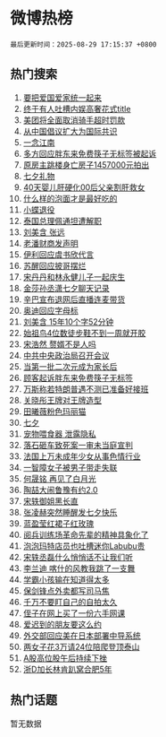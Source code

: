 # 微博热榜

`最后更新时间：2025-08-29 17:15:37 +0800`

## 热门搜索

1. [要把爱国爱家统一起来](https://m.weibo.cn/search?containerid=100103type%3D1%26t%3D10%26q%3D%23%E8%A6%81%E6%8A%8A%E7%88%B1%E5%9B%BD%E7%88%B1%E5%AE%B6%E7%BB%9F%E4%B8%80%E8%B5%B7%E6%9D%A5%23&stream_entry_id=51&isnewpage=1&extparam=seat%3D1%26stream_entry_id%3D51%26c_type%3D51%26filter_type%3Drealtimehot%26cate%3D10103%26pos%3D0%26dgr%3D0%26q%3D%2523%25E8%25A6%2581%25E6%258A%258A%25E7%2588%25B1%25E5%259B%25BD%25E7%2588%25B1%25E5%25AE%25B6%25E7%25BB%259F%25E4%25B8%2580%25E8%25B5%25B7%25E6%259D%25A5%2523%26display_time%3D1756458936%26pre_seqid%3D17564589360720237959)
1. [终于有人吐槽内娱高奢花式title](https://m.weibo.cn/search?containerid=100103type%3D1%26t%3D10%26q%3D%E7%BB%88%E4%BA%8E%E6%9C%89%E4%BA%BA%E5%90%90%E6%A7%BD%E5%86%85%E5%A8%B1%E9%AB%98%E5%A5%A2%E8%8A%B1%E5%BC%8Ftitle&stream_entry_id=31&isnewpage=1&extparam=seat%3D1%26flag%3D1%26dgr%3D0%26pos%3D0%26filter_type%3Drealtimehot%26c_type%3D31%26band_rank%3D1%26lcate%3D5001%26cate%3D5001%26stream_entry_id%3D31%26realpos%3D1%26q%3D%25E7%25BB%2588%25E4%25BA%258E%25E6%259C%2589%25E4%25BA%25BA%25E5%2590%2590%25E6%25A7%25BD%25E5%2586%2585%25E5%25A8%25B1%25E9%25AB%2598%25E5%25A5%25A2%25E8%258A%25B1%25E5%25BC%258Ftitle%26display_time%3D1756458936%26pre_seqid%3D17564589360720237959)
1. [美团将全面取消骑手超时罚款](https://m.weibo.cn/search?containerid=100103type%3D1%26t%3D10%26q%3D%23%E7%BE%8E%E5%9B%A2%E5%B0%86%E5%85%A8%E9%9D%A2%E5%8F%96%E6%B6%88%E9%AA%91%E6%89%8B%E8%B6%85%E6%97%B6%E7%BD%9A%E6%AC%BE%23&stream_entry_id=31&isnewpage=1&extparam=seat%3D1%26flag%3D2%26dgr%3D0%26pos%3D1%26filter_type%3Drealtimehot%26c_type%3D31%26band_rank%3D2%26lcate%3D5001%26cate%3D5001%26stream_entry_id%3D31%26realpos%3D2%26q%3D%2523%25E7%25BE%258E%25E5%259B%25A2%25E5%25B0%2586%25E5%2585%25A8%25E9%259D%25A2%25E5%258F%2596%25E6%25B6%2588%25E9%25AA%2591%25E6%2589%258B%25E8%25B6%2585%25E6%2597%25B6%25E7%25BD%259A%25E6%25AC%25BE%2523%26display_time%3D1756458936%26pre_seqid%3D17564589360720237959)
1. [从中国倡议扩大为国际共识](https://m.weibo.cn/search?containerid=100103type%3D1%26t%3D10%26q%3D%23%E4%BB%8E%E4%B8%AD%E5%9B%BD%E5%80%A1%E8%AE%AE%E6%89%A9%E5%A4%A7%E4%B8%BA%E5%9B%BD%E9%99%85%E5%85%B1%E8%AF%86%23&stream_entry_id=31&isnewpage=1&extparam=seat%3D1%26flag%3D0%26dgr%3D0%26pos%3D2%26filter_type%3Drealtimehot%26c_type%3D31%26band_rank%3D3%26lcate%3D5001%26cate%3D5001%26stream_entry_id%3D31%26realpos%3D3%26q%3D%2523%25E4%25BB%258E%25E4%25B8%25AD%25E5%259B%25BD%25E5%2580%25A1%25E8%25AE%25AE%25E6%2589%25A9%25E5%25A4%25A7%25E4%25B8%25BA%25E5%259B%25BD%25E9%2599%2585%25E5%2585%25B1%25E8%25AF%2586%2523%26display_time%3D1756458936%26pre_seqid%3D17564589360720237959)
1. [一念江南](https://m.weibo.cn/search?containerid=100103type%3D1%26t%3D10%26q%3D%E4%B8%80%E5%BF%B5%E6%B1%9F%E5%8D%97&stream_entry_id=31&isnewpage=1&extparam=seat%3D1%26flag%3D0%26dgr%3D0%26pos%3D3%26filter_type%3Drealtimehot%26c_type%3D31%26band_rank%3D4%26lcate%3D5001%26cate%3D5001%26stream_entry_id%3D31%26realpos%3D4%26q%3D%25E4%25B8%2580%25E5%25BF%25B5%25E6%25B1%259F%25E5%258D%2597%26display_time%3D1756458936%26pre_seqid%3D17564589360720237959)
1. [多方回应胖东来免费筷子无标签被起诉](https://m.weibo.cn/search?containerid=100103type%3D1%26t%3D10%26q%3D%23%E5%A4%9A%E6%96%B9%E5%9B%9E%E5%BA%94%E8%83%96%E4%B8%9C%E6%9D%A5%E5%85%8D%E8%B4%B9%E7%AD%B7%E5%AD%90%E6%97%A0%E6%A0%87%E7%AD%BE%E8%A2%AB%E8%B5%B7%E8%AF%89%23&stream_entry_id=31&isnewpage=1&extparam=seat%3D1%26flag%3D0%26dgr%3D0%26pos%3D4%26filter_type%3Drealtimehot%26c_type%3D31%26band_rank%3D5%26lcate%3D5001%26cate%3D5001%26stream_entry_id%3D31%26realpos%3D5%26q%3D%2523%25E5%25A4%259A%25E6%2596%25B9%25E5%259B%259E%25E5%25BA%2594%25E8%2583%2596%25E4%25B8%259C%25E6%259D%25A5%25E5%2585%258D%25E8%25B4%25B9%25E7%25AD%25B7%25E5%25AD%2590%25E6%2597%25A0%25E6%25A0%2587%25E7%25AD%25BE%25E8%25A2%25AB%25E8%25B5%25B7%25E8%25AF%2589%2523%26display_time%3D1756458936%26pre_seqid%3D17564589360720237959)
1. [原房主跳楼身亡房子1457000元拍出](https://m.weibo.cn/search?containerid=100103type%3D1%26t%3D10%26q%3D%23%E5%8E%9F%E6%88%BF%E4%B8%BB%E8%B7%B3%E6%A5%BC%E8%BA%AB%E4%BA%A1%E6%88%BF%E5%AD%901457000%E5%85%83%E6%8B%8D%E5%87%BA%23&stream_entry_id=31&isnewpage=1&extparam=seat%3D1%26flag%3D1%26dgr%3D0%26pos%3D5%26filter_type%3Drealtimehot%26c_type%3D31%26band_rank%3D6%26lcate%3D5001%26cate%3D5001%26stream_entry_id%3D31%26realpos%3D6%26q%3D%2523%25E5%258E%259F%25E6%2588%25BF%25E4%25B8%25BB%25E8%25B7%25B3%25E6%25A5%25BC%25E8%25BA%25AB%25E4%25BA%25A1%25E6%2588%25BF%25E5%25AD%25901457000%25E5%2585%2583%25E6%258B%258D%25E5%2587%25BA%2523%26display_time%3D1756458936%26pre_seqid%3D17564589360720237959)
1. [七夕礼物](https://m.weibo.cn/search?containerid=100103type%3D1%26t%3D10%26q%3D%23%E4%B8%83%E5%A4%95%E7%A4%BC%E7%89%A9%23&stream_entry_id=31&isnewpage=1&extparam=seat%3D1%26stream_entry_id%3D31%26dgr%3D0%26adid%3D298995%26pos%3D6%26filter_type%3Drealtimehot%26c_type%3D31%26band_rank%3D7%26q%3D%2523%25E4%25B8%2583%25E5%25A4%2595%25E7%25A4%25BC%25E7%2589%25A9%2523%26cate%3D5001%26lcate%3D5001%26is_ad_pos%3D1%26topic_ad%3D1%26display_time%3D1756458936%26pre_seqid%3D17564589360720237959)
1. [40天婴儿肝硬化00后父亲割肝救女](https://m.weibo.cn/search?containerid=100103type%3D1%26t%3D10%26q%3D%2340%E5%A4%A9%E5%A9%B4%E5%84%BF%E8%82%9D%E7%A1%AC%E5%8C%9600%E5%90%8E%E7%88%B6%E4%BA%B2%E5%89%B2%E8%82%9D%E6%95%91%E5%A5%B3%23&stream_entry_id=31&isnewpage=1&extparam=seat%3D1%26flag%3D1%26dgr%3D0%26pos%3D7%26filter_type%3Drealtimehot%26c_type%3D31%26band_rank%3D7%26lcate%3D5001%26cate%3D5001%26stream_entry_id%3D31%26realpos%3D7%26q%3D%252340%25E5%25A4%25A9%25E5%25A9%25B4%25E5%2584%25BF%25E8%2582%259D%25E7%25A1%25AC%25E5%258C%259600%25E5%2590%258E%25E7%2588%25B6%25E4%25BA%25B2%25E5%2589%25B2%25E8%2582%259D%25E6%2595%2591%25E5%25A5%25B3%2523%26display_time%3D1756458936%26pre_seqid%3D17564589360720237959)
1. [什么样的泡面才是最好吃的](https://m.weibo.cn/search?containerid=100103type%3D1%26t%3D10%26q%3D%E4%BB%80%E4%B9%88%E6%A0%B7%E7%9A%84%E6%B3%A1%E9%9D%A2%E6%89%8D%E6%98%AF%E6%9C%80%E5%A5%BD%E5%90%83%E7%9A%84&stream_entry_id=31&isnewpage=1&extparam=seat%3D1%26flag%3D0%26dgr%3D0%26pos%3D8%26filter_type%3Drealtimehot%26c_type%3D31%26band_rank%3D8%26lcate%3D5001%26cate%3D5001%26stream_entry_id%3D31%26realpos%3D8%26q%3D%25E4%25BB%2580%25E4%25B9%2588%25E6%25A0%25B7%25E7%259A%2584%25E6%25B3%25A1%25E9%259D%25A2%25E6%2589%258D%25E6%2598%25AF%25E6%259C%2580%25E5%25A5%25BD%25E5%2590%2583%25E7%259A%2584%26display_time%3D1756458936%26pre_seqid%3D17564589360720237959)
1. [小蝶退役](https://m.weibo.cn/search?containerid=100103type%3D1%26t%3D10%26q%3D%E5%B0%8F%E8%9D%B6%E9%80%80%E5%BD%B9&stream_entry_id=31&isnewpage=1&extparam=seat%3D1%26flag%3D0%26dgr%3D0%26pos%3D9%26filter_type%3Drealtimehot%26c_type%3D31%26band_rank%3D9%26lcate%3D5001%26cate%3D5001%26stream_entry_id%3D31%26realpos%3D9%26q%3D%25E5%25B0%258F%25E8%259D%25B6%25E9%2580%2580%25E5%25BD%25B9%26display_time%3D1756458936%26pre_seqid%3D17564589360720237959)
1. [泰国总理佩通坦遭解职](https://m.weibo.cn/search?containerid=100103type%3D1%26t%3D10%26q%3D%23%E6%B3%B0%E5%9B%BD%E6%80%BB%E7%90%86%E4%BD%A9%E9%80%9A%E5%9D%A6%E9%81%AD%E8%A7%A3%E8%81%8C%23&stream_entry_id=31&isnewpage=1&extparam=seat%3D1%26flag%3D1%26dgr%3D0%26pos%3D10%26filter_type%3Drealtimehot%26c_type%3D31%26band_rank%3D10%26lcate%3D5001%26cate%3D5001%26stream_entry_id%3D31%26realpos%3D10%26q%3D%2523%25E6%25B3%25B0%25E5%259B%25BD%25E6%2580%25BB%25E7%2590%2586%25E4%25BD%25A9%25E9%2580%259A%25E5%259D%25A6%25E9%2581%25AD%25E8%25A7%25A3%25E8%2581%258C%2523%26display_time%3D1756458936%26pre_seqid%3D17564589360720237959)
1. [刘美含 张远](https://m.weibo.cn/search?containerid=100103type%3D1%26t%3D10%26q%3D%E5%88%98%E7%BE%8E%E5%90%AB+%E5%BC%A0%E8%BF%9C&stream_entry_id=31&isnewpage=1&extparam=seat%3D1%26flag%3D2%26dgr%3D0%26pos%3D11%26filter_type%3Drealtimehot%26c_type%3D31%26band_rank%3D11%26lcate%3D5001%26cate%3D5001%26stream_entry_id%3D31%26realpos%3D11%26q%3D%25E5%2588%2598%25E7%25BE%258E%25E5%2590%25AB%2520%25E5%25BC%25A0%25E8%25BF%259C%26display_time%3D1756458936%26pre_seqid%3D17564589360720237959)
1. [老潘财商发声明](https://m.weibo.cn/search?containerid=100103type%3D1%26t%3D10%26q%3D%23%E8%80%81%E6%BD%98%E8%B4%A2%E5%95%86%E5%8F%91%E5%A3%B0%E6%98%8E%23&stream_entry_id=31&isnewpage=1&extparam=seat%3D1%26flag%3D1%26dgr%3D0%26pos%3D12%26filter_type%3Drealtimehot%26c_type%3D31%26band_rank%3D12%26lcate%3D5001%26cate%3D5001%26stream_entry_id%3D31%26realpos%3D12%26q%3D%2523%25E8%2580%2581%25E6%25BD%2598%25E8%25B4%25A2%25E5%2595%2586%25E5%258F%2591%25E5%25A3%25B0%25E6%2598%258E%2523%26display_time%3D1756458936%26pre_seqid%3D17564589360720237959)
1. [伊利回应虞书欣代言](https://m.weibo.cn/search?containerid=100103type%3D1%26t%3D10%26q%3D%23%E4%BC%8A%E5%88%A9%E5%9B%9E%E5%BA%94%E8%99%9E%E4%B9%A6%E6%AC%A3%E4%BB%A3%E8%A8%80%23&stream_entry_id=31&isnewpage=1&extparam=seat%3D1%26flag%3D1%26dgr%3D0%26pos%3D13%26filter_type%3Drealtimehot%26c_type%3D31%26band_rank%3D13%26lcate%3D5001%26cate%3D5001%26stream_entry_id%3D31%26realpos%3D13%26q%3D%2523%25E4%25BC%258A%25E5%2588%25A9%25E5%259B%259E%25E5%25BA%2594%25E8%2599%259E%25E4%25B9%25A6%25E6%25AC%25A3%25E4%25BB%25A3%25E8%25A8%2580%2523%26display_time%3D1756458936%26pre_seqid%3D17564589360720237959)
1. [苏醒回应披哥摆烂](https://m.weibo.cn/search?containerid=100103type%3D1%26t%3D10%26q%3D%E8%8B%8F%E9%86%92%E5%9B%9E%E5%BA%94%E6%8A%AB%E5%93%A5%E6%91%86%E7%83%82&stream_entry_id=31&isnewpage=1&extparam=seat%3D1%26flag%3D1%26dgr%3D0%26pos%3D14%26filter_type%3Drealtimehot%26c_type%3D31%26band_rank%3D14%26lcate%3D5001%26cate%3D5001%26stream_entry_id%3D31%26realpos%3D14%26q%3D%25E8%258B%258F%25E9%2586%2592%25E5%259B%259E%25E5%25BA%2594%25E6%258A%25AB%25E5%2593%25A5%25E6%2591%2586%25E7%2583%2582%26display_time%3D1756458936%26pre_seqid%3D17564589360720237959)
1. [宋丹丹和林永健儿子一起庆生](https://m.weibo.cn/search?containerid=100103type%3D1%26t%3D10%26q%3D%23%E5%AE%8B%E4%B8%B9%E4%B8%B9%E5%92%8C%E6%9E%97%E6%B0%B8%E5%81%A5%E5%84%BF%E5%AD%90%E4%B8%80%E8%B5%B7%E5%BA%86%E7%94%9F%23&stream_entry_id=31&isnewpage=1&extparam=seat%3D1%26flag%3D0%26dgr%3D0%26pos%3D15%26filter_type%3Drealtimehot%26c_type%3D31%26band_rank%3D15%26lcate%3D5001%26cate%3D5001%26stream_entry_id%3D31%26realpos%3D15%26q%3D%2523%25E5%25AE%258B%25E4%25B8%25B9%25E4%25B8%25B9%25E5%2592%258C%25E6%259E%2597%25E6%25B0%25B8%25E5%2581%25A5%25E5%2584%25BF%25E5%25AD%2590%25E4%25B8%2580%25E8%25B5%25B7%25E5%25BA%2586%25E7%2594%259F%2523%26display_time%3D1756458936%26pre_seqid%3D17564589360720237959)
1. [金莎孙丞潇七夕聊天记录](https://m.weibo.cn/search?containerid=100103type%3D1%26t%3D10%26q%3D%E9%87%91%E8%8E%8E%E5%AD%99%E4%B8%9E%E6%BD%87%E4%B8%83%E5%A4%95%E8%81%8A%E5%A4%A9%E8%AE%B0%E5%BD%95&stream_entry_id=31&isnewpage=1&extparam=seat%3D1%26flag%3D0%26dgr%3D0%26pos%3D16%26filter_type%3Drealtimehot%26c_type%3D31%26band_rank%3D16%26lcate%3D5001%26cate%3D5001%26stream_entry_id%3D31%26realpos%3D16%26q%3D%25E9%2587%2591%25E8%258E%258E%25E5%25AD%2599%25E4%25B8%259E%25E6%25BD%2587%25E4%25B8%2583%25E5%25A4%2595%25E8%2581%258A%25E5%25A4%25A9%25E8%25AE%25B0%25E5%25BD%2595%26display_time%3D1756458936%26pre_seqid%3D17564589360720237959)
1. [辛巴宣布退网后直播连麦带货](https://m.weibo.cn/search?containerid=100103type%3D1%26t%3D10%26q%3D%23%E8%BE%9B%E5%B7%B4%E5%AE%A3%E5%B8%83%E9%80%80%E7%BD%91%E5%90%8E%E7%9B%B4%E6%92%AD%E8%BF%9E%E9%BA%A6%E5%B8%A6%E8%B4%A7%23&stream_entry_id=31&isnewpage=1&extparam=seat%3D1%26flag%3D1%26dgr%3D0%26pos%3D17%26filter_type%3Drealtimehot%26c_type%3D31%26band_rank%3D17%26lcate%3D5001%26cate%3D5001%26stream_entry_id%3D31%26realpos%3D17%26q%3D%2523%25E8%25BE%259B%25E5%25B7%25B4%25E5%25AE%25A3%25E5%25B8%2583%25E9%2580%2580%25E7%25BD%2591%25E5%2590%258E%25E7%259B%25B4%25E6%2592%25AD%25E8%25BF%259E%25E9%25BA%25A6%25E5%25B8%25A6%25E8%25B4%25A7%2523%26display_time%3D1756458936%26pre_seqid%3D17564589360720237959)
1. [奥迪回应字母标](https://m.weibo.cn/search?containerid=100103type%3D1%26t%3D10%26q%3D%23%E5%A5%A5%E8%BF%AA%E5%9B%9E%E5%BA%94%E5%AD%97%E6%AF%8D%E6%A0%87%23&stream_entry_id=31&isnewpage=1&extparam=seat%3D1%26flag%3D1%26dgr%3D0%26pos%3D18%26filter_type%3Drealtimehot%26c_type%3D31%26band_rank%3D18%26lcate%3D5001%26cate%3D5001%26stream_entry_id%3D31%26realpos%3D18%26q%3D%2523%25E5%25A5%25A5%25E8%25BF%25AA%25E5%259B%259E%25E5%25BA%2594%25E5%25AD%2597%25E6%25AF%258D%25E6%25A0%2587%2523%26display_time%3D1756458936%26pre_seqid%3D17564589360720237959)
1. [刘美含 15年10个字52分钟](https://m.weibo.cn/search?containerid=100103type%3D1%26t%3D10%26q%3D%E5%88%98%E7%BE%8E%E5%90%AB+15%E5%B9%B410%E4%B8%AA%E5%AD%9752%E5%88%86%E9%92%9F&stream_entry_id=31&isnewpage=1&extparam=seat%3D1%26flag%3D2%26dgr%3D0%26pos%3D19%26filter_type%3Drealtimehot%26c_type%3D31%26band_rank%3D19%26lcate%3D5001%26cate%3D5001%26stream_entry_id%3D31%26realpos%3D19%26q%3D%25E5%2588%2598%25E7%25BE%258E%25E5%2590%25AB%252015%25E5%25B9%25B410%25E4%25B8%25AA%25E5%25AD%259752%25E5%2588%2586%25E9%2592%259F%26display_time%3D1756458936%26pre_seqid%3D17564589360720237959)
1. [始祖鸟4位数徒步鞋不到一周就开胶](https://m.weibo.cn/search?containerid=100103type%3D1%26t%3D10%26q%3D%23%E5%A7%8B%E7%A5%96%E9%B8%9F4%E4%BD%8D%E6%95%B0%E5%BE%92%E6%AD%A5%E9%9E%8B%E4%B8%8D%E5%88%B0%E4%B8%80%E5%91%A8%E5%B0%B1%E5%BC%80%E8%83%B6%23&stream_entry_id=31&isnewpage=1&extparam=seat%3D1%26flag%3D1%26dgr%3D0%26pos%3D20%26filter_type%3Drealtimehot%26c_type%3D31%26band_rank%3D20%26lcate%3D5001%26cate%3D5001%26stream_entry_id%3D31%26realpos%3D20%26q%3D%2523%25E5%25A7%258B%25E7%25A5%2596%25E9%25B8%259F4%25E4%25BD%258D%25E6%2595%25B0%25E5%25BE%2592%25E6%25AD%25A5%25E9%259E%258B%25E4%25B8%258D%25E5%2588%25B0%25E4%25B8%2580%25E5%2591%25A8%25E5%25B0%25B1%25E5%25BC%2580%25E8%2583%25B6%2523%26display_time%3D1756458936%26pre_seqid%3D17564589360720237959)
1. [宋浩然 赘婿不是人吗](https://m.weibo.cn/search?containerid=100103type%3D1%26t%3D10%26q%3D%E5%AE%8B%E6%B5%A9%E7%84%B6+%E8%B5%98%E5%A9%BF%E4%B8%8D%E6%98%AF%E4%BA%BA%E5%90%97&stream_entry_id=31&isnewpage=1&extparam=seat%3D1%26flag%3D1%26dgr%3D0%26pos%3D21%26filter_type%3Drealtimehot%26c_type%3D31%26band_rank%3D21%26lcate%3D5001%26cate%3D5001%26stream_entry_id%3D31%26realpos%3D21%26q%3D%25E5%25AE%258B%25E6%25B5%25A9%25E7%2584%25B6%2520%25E8%25B5%2598%25E5%25A9%25BF%25E4%25B8%258D%25E6%2598%25AF%25E4%25BA%25BA%25E5%2590%2597%26display_time%3D1756458936%26pre_seqid%3D17564589360720237959)
1. [中共中央政治局召开会议](https://m.weibo.cn/search?containerid=100103type%3D1%26t%3D10%26q%3D%23%E4%B8%AD%E5%85%B1%E4%B8%AD%E5%A4%AE%E6%94%BF%E6%B2%BB%E5%B1%80%E5%8F%AC%E5%BC%80%E4%BC%9A%E8%AE%AE%23&stream_entry_id=31&isnewpage=1&extparam=seat%3D1%26flag%3D1%26dgr%3D0%26pos%3D22%26filter_type%3Drealtimehot%26c_type%3D31%26band_rank%3D22%26lcate%3D5001%26cate%3D5001%26stream_entry_id%3D31%26realpos%3D22%26q%3D%2523%25E4%25B8%25AD%25E5%2585%25B1%25E4%25B8%25AD%25E5%25A4%25AE%25E6%2594%25BF%25E6%25B2%25BB%25E5%25B1%2580%25E5%258F%25AC%25E5%25BC%2580%25E4%25BC%259A%25E8%25AE%25AE%2523%26display_time%3D1756458936%26pre_seqid%3D17564589360720237959)
1. [当第一批二次元成为家长后](https://m.weibo.cn/search?containerid=100103type%3D1%26t%3D10%26q%3D%E5%BD%93%E7%AC%AC%E4%B8%80%E6%89%B9%E4%BA%8C%E6%AC%A1%E5%85%83%E6%88%90%E4%B8%BA%E5%AE%B6%E9%95%BF%E5%90%8E&stream_entry_id=31&isnewpage=1&extparam=seat%3D1%26flag%3D1%26dgr%3D0%26pos%3D23%26filter_type%3Drealtimehot%26c_type%3D31%26band_rank%3D23%26lcate%3D5001%26cate%3D5001%26stream_entry_id%3D31%26realpos%3D23%26q%3D%25E5%25BD%2593%25E7%25AC%25AC%25E4%25B8%2580%25E6%2589%25B9%25E4%25BA%258C%25E6%25AC%25A1%25E5%2585%2583%25E6%2588%2590%25E4%25B8%25BA%25E5%25AE%25B6%25E9%2595%25BF%25E5%2590%258E%26display_time%3D1756458936%26pre_seqid%3D17564589360720237959)
1. [顾客起诉胖东来免费筷子无标签](https://m.weibo.cn/search?containerid=100103type%3D1%26t%3D10%26q%3D%23%E9%A1%BE%E5%AE%A2%E8%B5%B7%E8%AF%89%E8%83%96%E4%B8%9C%E6%9D%A5%E5%85%8D%E8%B4%B9%E7%AD%B7%E5%AD%90%E6%97%A0%E6%A0%87%E7%AD%BE%23&stream_entry_id=31&isnewpage=1&extparam=seat%3D1%26flag%3D0%26dgr%3D0%26pos%3D24%26filter_type%3Drealtimehot%26c_type%3D31%26band_rank%3D24%26lcate%3D5001%26cate%3D5001%26stream_entry_id%3D31%26realpos%3D24%26q%3D%2523%25E9%25A1%25BE%25E5%25AE%25A2%25E8%25B5%25B7%25E8%25AF%2589%25E8%2583%2596%25E4%25B8%259C%25E6%259D%25A5%25E5%2585%258D%25E8%25B4%25B9%25E7%25AD%25B7%25E5%25AD%2590%25E6%2597%25A0%25E6%25A0%2587%25E7%25AD%25BE%2523%26display_time%3D1756458936%26pre_seqid%3D17564589360720237959)
1. [万斯称若特朗普遇不测已准备好接班](https://m.weibo.cn/search?containerid=100103type%3D1%26t%3D10%26q%3D%23%E4%B8%87%E6%96%AF%E7%A7%B0%E8%8B%A5%E7%89%B9%E6%9C%97%E6%99%AE%E9%81%87%E4%B8%8D%E6%B5%8B%E5%B7%B2%E5%87%86%E5%A4%87%E5%A5%BD%E6%8E%A5%E7%8F%AD%23&stream_entry_id=31&isnewpage=1&extparam=seat%3D1%26flag%3D1%26dgr%3D0%26pos%3D25%26filter_type%3Drealtimehot%26c_type%3D31%26band_rank%3D25%26lcate%3D5001%26cate%3D5001%26stream_entry_id%3D31%26realpos%3D25%26q%3D%2523%25E4%25B8%2587%25E6%2596%25AF%25E7%25A7%25B0%25E8%258B%25A5%25E7%2589%25B9%25E6%259C%2597%25E6%2599%25AE%25E9%2581%2587%25E4%25B8%258D%25E6%25B5%258B%25E5%25B7%25B2%25E5%2587%2586%25E5%25A4%2587%25E5%25A5%25BD%25E6%258E%25A5%25E7%258F%25AD%2523%26display_time%3D1756458936%26pre_seqid%3D17564589360720237959)
1. [关晓彤王牌对王牌造型](https://m.weibo.cn/search?containerid=100103type%3D1%26t%3D10%26q%3D%E5%85%B3%E6%99%93%E5%BD%A4%E7%8E%8B%E7%89%8C%E5%AF%B9%E7%8E%8B%E7%89%8C%E9%80%A0%E5%9E%8B&stream_entry_id=31&isnewpage=1&extparam=seat%3D1%26flag%3D1%26dgr%3D0%26pos%3D26%26filter_type%3Drealtimehot%26c_type%3D31%26band_rank%3D26%26lcate%3D5001%26cate%3D5001%26stream_entry_id%3D31%26realpos%3D26%26q%3D%25E5%2585%25B3%25E6%2599%2593%25E5%25BD%25A4%25E7%258E%258B%25E7%2589%258C%25E5%25AF%25B9%25E7%258E%258B%25E7%2589%258C%25E9%2580%25A0%25E5%259E%258B%26display_time%3D1756458936%26pre_seqid%3D17564589360720237959)
1. [田曦薇粉色玛丽猫](https://m.weibo.cn/search?containerid=100103type%3D1%26t%3D10%26q%3D%23%E7%94%B0%E6%9B%A6%E8%96%87%E7%B2%89%E8%89%B2%E7%8E%9B%E4%B8%BD%E7%8C%AB%23&stream_entry_id=31&isnewpage=1&extparam=seat%3D1%26flag%3D1%26dgr%3D0%26pos%3D27%26filter_type%3Drealtimehot%26c_type%3D31%26band_rank%3D27%26lcate%3D5001%26cate%3D5001%26stream_entry_id%3D31%26realpos%3D27%26q%3D%2523%25E7%2594%25B0%25E6%259B%25A6%25E8%2596%2587%25E7%25B2%2589%25E8%2589%25B2%25E7%258E%259B%25E4%25B8%25BD%25E7%258C%25AB%2523%26display_time%3D1756458936%26pre_seqid%3D17564589360720237959)
1. [七夕](https://m.weibo.cn/search?containerid=100103type%3D1%26t%3D10%26q%3D%23%E4%B8%83%E5%A4%95%23&stream_entry_id=31&isnewpage=1&extparam=seat%3D1%26flag%3D0%26dgr%3D0%26pos%3D28%26filter_type%3Drealtimehot%26c_type%3D31%26band_rank%3D28%26lcate%3D5001%26cate%3D5001%26stream_entry_id%3D31%26realpos%3D28%26q%3D%2523%25E4%25B8%2583%25E5%25A4%2595%2523%26display_time%3D1756458936%26pre_seqid%3D17564589360720237959)
1. [宠物喂食器 泄露隐私](https://m.weibo.cn/search?containerid=100103type%3D1%26t%3D10%26q%3D%E5%AE%A0%E7%89%A9%E5%96%82%E9%A3%9F%E5%99%A8+%E6%B3%84%E9%9C%B2%E9%9A%90%E7%A7%81&stream_entry_id=31&isnewpage=1&extparam=seat%3D1%26flag%3D0%26dgr%3D0%26pos%3D29%26filter_type%3Drealtimehot%26c_type%3D31%26band_rank%3D29%26lcate%3D5001%26cate%3D5001%26stream_entry_id%3D31%26realpos%3D29%26q%3D%25E5%25AE%25A0%25E7%2589%25A9%25E5%2596%2582%25E9%25A3%259F%25E5%2599%25A8%2520%25E6%25B3%2584%25E9%259C%25B2%25E9%259A%2590%25E7%25A7%2581%26display_time%3D1756458936%26pre_seqid%3D17564589360720237959)
1. [落石砸车致死案一审未当庭宣判](https://m.weibo.cn/search?containerid=100103type%3D1%26t%3D10%26q%3D%23%E8%90%BD%E7%9F%B3%E7%A0%B8%E8%BD%A6%E8%87%B4%E6%AD%BB%E6%A1%88%E4%B8%80%E5%AE%A1%E6%9C%AA%E5%BD%93%E5%BA%AD%E5%AE%A3%E5%88%A4%23&stream_entry_id=31&isnewpage=1&extparam=seat%3D1%26flag%3D1%26dgr%3D0%26pos%3D30%26filter_type%3Drealtimehot%26c_type%3D31%26band_rank%3D30%26lcate%3D5001%26cate%3D5001%26stream_entry_id%3D31%26realpos%3D30%26q%3D%2523%25E8%2590%25BD%25E7%259F%25B3%25E7%25A0%25B8%25E8%25BD%25A6%25E8%2587%25B4%25E6%25AD%25BB%25E6%25A1%2588%25E4%25B8%2580%25E5%25AE%25A1%25E6%259C%25AA%25E5%25BD%2593%25E5%25BA%25AD%25E5%25AE%25A3%25E5%2588%25A4%2523%26display_time%3D1756458936%26pre_seqid%3D17564589360720237959)
1. [法国上万未成年少女从事色情行业](https://m.weibo.cn/search?containerid=100103type%3D1%26t%3D10%26q%3D%E6%B3%95%E5%9B%BD%E4%B8%8A%E4%B8%87%E6%9C%AA%E6%88%90%E5%B9%B4%E5%B0%91%E5%A5%B3%E4%BB%8E%E4%BA%8B%E8%89%B2%E6%83%85%E8%A1%8C%E4%B8%9A&stream_entry_id=31&isnewpage=1&extparam=seat%3D1%26flag%3D1%26dgr%3D0%26pos%3D31%26filter_type%3Drealtimehot%26c_type%3D31%26band_rank%3D31%26lcate%3D5001%26cate%3D5001%26stream_entry_id%3D31%26realpos%3D31%26q%3D%25E6%25B3%2595%25E5%259B%25BD%25E4%25B8%258A%25E4%25B8%2587%25E6%259C%25AA%25E6%2588%2590%25E5%25B9%25B4%25E5%25B0%2591%25E5%25A5%25B3%25E4%25BB%258E%25E4%25BA%258B%25E8%2589%25B2%25E6%2583%2585%25E8%25A1%258C%25E4%25B8%259A%26display_time%3D1756458936%26pre_seqid%3D17564589360720237959)
1. [一智障女子被男子带走失联](https://m.weibo.cn/search?containerid=100103type%3D1%26t%3D10%26q%3D%23%E4%B8%80%E6%99%BA%E9%9A%9C%E5%A5%B3%E5%AD%90%E8%A2%AB%E7%94%B7%E5%AD%90%E5%B8%A6%E8%B5%B0%E5%A4%B1%E8%81%94%23&stream_entry_id=31&isnewpage=1&extparam=seat%3D1%26flag%3D1%26dgr%3D0%26pos%3D32%26filter_type%3Drealtimehot%26c_type%3D31%26band_rank%3D32%26lcate%3D5001%26cate%3D5001%26stream_entry_id%3D31%26realpos%3D32%26q%3D%2523%25E4%25B8%2580%25E6%2599%25BA%25E9%259A%259C%25E5%25A5%25B3%25E5%25AD%2590%25E8%25A2%25AB%25E7%2594%25B7%25E5%25AD%2590%25E5%25B8%25A6%25E8%25B5%25B0%25E5%25A4%25B1%25E8%2581%2594%2523%26display_time%3D1756458936%26pre_seqid%3D17564589360720237959)
1. [何晟铭 再见了白月光](https://m.weibo.cn/search?containerid=100103type%3D1%26t%3D10%26q%3D%23%E4%BD%95%E6%99%9F%E9%93%AD+%E5%86%8D%E8%A7%81%E4%BA%86%E7%99%BD%E6%9C%88%E5%85%89%23&stream_entry_id=31&isnewpage=1&extparam=seat%3D1%26flag%3D0%26dgr%3D0%26pos%3D33%26filter_type%3Drealtimehot%26c_type%3D31%26band_rank%3D33%26lcate%3D5001%26cate%3D5001%26stream_entry_id%3D31%26realpos%3D33%26q%3D%2523%25E4%25BD%2595%25E6%2599%259F%25E9%2593%25AD%2520%25E5%2586%258D%25E8%25A7%2581%25E4%25BA%2586%25E7%2599%25BD%25E6%259C%2588%25E5%2585%2589%2523%26display_time%3D1756458936%26pre_seqid%3D17564589360720237959)
1. [陶喆大闹鲁豫有约2.0](https://m.weibo.cn/search?containerid=100103type%3D1%26t%3D10%26q%3D%E9%99%B6%E5%96%86%E5%A4%A7%E9%97%B9%E9%B2%81%E8%B1%AB%E6%9C%89%E7%BA%A62.0&stream_entry_id=31&isnewpage=1&extparam=seat%3D1%26flag%3D1%26dgr%3D0%26pos%3D34%26filter_type%3Drealtimehot%26c_type%3D31%26band_rank%3D34%26lcate%3D5001%26cate%3D5001%26stream_entry_id%3D31%26realpos%3D34%26q%3D%25E9%2599%25B6%25E5%2596%2586%25E5%25A4%25A7%25E9%2597%25B9%25E9%25B2%2581%25E8%25B1%25AB%25E6%259C%2589%25E7%25BA%25A62.0%26display_time%3D1756458936%26pre_seqid%3D17564589360720237959)
1. [宋轶御姐黑长直](https://m.weibo.cn/search?containerid=100103type%3D1%26t%3D10%26q%3D%E5%AE%8B%E8%BD%B6%E5%BE%A1%E5%A7%90%E9%BB%91%E9%95%BF%E7%9B%B4&stream_entry_id=31&isnewpage=1&extparam=seat%3D1%26flag%3D0%26dgr%3D0%26pos%3D35%26filter_type%3Drealtimehot%26c_type%3D31%26band_rank%3D35%26lcate%3D5001%26cate%3D5001%26stream_entry_id%3D31%26realpos%3D35%26q%3D%25E5%25AE%258B%25E8%25BD%25B6%25E5%25BE%25A1%25E5%25A7%2590%25E9%25BB%2591%25E9%2595%25BF%25E7%259B%25B4%26display_time%3D1756458936%26pre_seqid%3D17564589360720237959)
1. [张凌赫突然睡醒发七夕快乐](https://m.weibo.cn/search?containerid=100103type%3D1%26t%3D10%26q%3D%E5%BC%A0%E5%87%8C%E8%B5%AB%E7%AA%81%E7%84%B6%E7%9D%A1%E9%86%92%E5%8F%91%E4%B8%83%E5%A4%95%E5%BF%AB%E4%B9%90&stream_entry_id=31&isnewpage=1&extparam=seat%3D1%26flag%3D0%26dgr%3D0%26pos%3D36%26filter_type%3Drealtimehot%26c_type%3D31%26band_rank%3D36%26lcate%3D5001%26cate%3D5001%26stream_entry_id%3D31%26realpos%3D36%26q%3D%25E5%25BC%25A0%25E5%2587%258C%25E8%25B5%25AB%25E7%25AA%2581%25E7%2584%25B6%25E7%259D%25A1%25E9%2586%2592%25E5%258F%2591%25E4%25B8%2583%25E5%25A4%2595%25E5%25BF%25AB%25E4%25B9%2590%26display_time%3D1756458936%26pre_seqid%3D17564589360720237959)
1. [蓝盈莹红裙子红玫瑰](https://m.weibo.cn/search?containerid=100103type%3D1%26t%3D10%26q%3D%E8%93%9D%E7%9B%88%E8%8E%B9%E7%BA%A2%E8%A3%99%E5%AD%90%E7%BA%A2%E7%8E%AB%E7%91%B0&stream_entry_id=31&isnewpage=1&extparam=seat%3D1%26flag%3D1%26dgr%3D0%26pos%3D37%26filter_type%3Drealtimehot%26c_type%3D31%26band_rank%3D37%26lcate%3D5001%26cate%3D5001%26stream_entry_id%3D31%26realpos%3D37%26q%3D%25E8%2593%259D%25E7%259B%2588%25E8%258E%25B9%25E7%25BA%25A2%25E8%25A3%2599%25E5%25AD%2590%25E7%25BA%25A2%25E7%258E%25AB%25E7%2591%25B0%26display_time%3D1756458936%26pre_seqid%3D17564589360720237959)
1. [阅兵训练场革命先辈的精神具象化了](https://m.weibo.cn/search?containerid=100103type%3D1%26t%3D10%26q%3D%23%E9%98%85%E5%85%B5%E8%AE%AD%E7%BB%83%E5%9C%BA%E9%9D%A9%E5%91%BD%E5%85%88%E8%BE%88%E7%9A%84%E7%B2%BE%E7%A5%9E%E5%85%B7%E8%B1%A1%E5%8C%96%E4%BA%86%23&stream_entry_id=31&isnewpage=1&extparam=seat%3D1%26flag%3D0%26dgr%3D0%26pos%3D38%26filter_type%3Drealtimehot%26c_type%3D31%26band_rank%3D38%26lcate%3D5001%26cate%3D5001%26stream_entry_id%3D31%26realpos%3D38%26q%3D%2523%25E9%2598%2585%25E5%2585%25B5%25E8%25AE%25AD%25E7%25BB%2583%25E5%259C%25BA%25E9%259D%25A9%25E5%2591%25BD%25E5%2585%2588%25E8%25BE%2588%25E7%259A%2584%25E7%25B2%25BE%25E7%25A5%259E%25E5%2585%25B7%25E8%25B1%25A1%25E5%258C%2596%25E4%25BA%2586%2523%26display_time%3D1756458936%26pre_seqid%3D17564589360720237959)
1. [泡泡玛特店员也吐槽迷你Labubu贵](https://m.weibo.cn/search?containerid=100103type%3D1%26t%3D10%26q%3D%23%E6%B3%A1%E6%B3%A1%E7%8E%9B%E7%89%B9%E5%BA%97%E5%91%98%E4%B9%9F%E5%90%90%E6%A7%BD%E8%BF%B7%E4%BD%A0Labubu%E8%B4%B5%23&stream_entry_id=31&isnewpage=1&extparam=seat%3D1%26flag%3D1%26dgr%3D0%26pos%3D39%26filter_type%3Drealtimehot%26c_type%3D31%26band_rank%3D39%26lcate%3D5001%26cate%3D5001%26stream_entry_id%3D31%26realpos%3D39%26q%3D%2523%25E6%25B3%25A1%25E6%25B3%25A1%25E7%258E%259B%25E7%2589%25B9%25E5%25BA%2597%25E5%2591%2598%25E4%25B9%259F%25E5%2590%2590%25E6%25A7%25BD%25E8%25BF%25B7%25E4%25BD%25A0Labubu%25E8%25B4%25B5%2523%26display_time%3D1756458936%26pre_seqid%3D17564589360720237959)
1. [宋轶丞磊什么悄悄话不让我们听](https://m.weibo.cn/search?containerid=100103type%3D1%26t%3D10%26q%3D%E5%AE%8B%E8%BD%B6%E4%B8%9E%E7%A3%8A%E4%BB%80%E4%B9%88%E6%82%84%E6%82%84%E8%AF%9D%E4%B8%8D%E8%AE%A9%E6%88%91%E4%BB%AC%E5%90%AC&stream_entry_id=31&isnewpage=1&extparam=seat%3D1%26flag%3D1%26dgr%3D0%26pos%3D40%26filter_type%3Drealtimehot%26c_type%3D31%26band_rank%3D40%26lcate%3D5001%26cate%3D5001%26stream_entry_id%3D31%26realpos%3D40%26q%3D%25E5%25AE%258B%25E8%25BD%25B6%25E4%25B8%259E%25E7%25A3%258A%25E4%25BB%2580%25E4%25B9%2588%25E6%2582%2584%25E6%2582%2584%25E8%25AF%259D%25E4%25B8%258D%25E8%25AE%25A9%25E6%2588%2591%25E4%25BB%25AC%25E5%2590%25AC%26display_time%3D1756458936%26pre_seqid%3D17564589360720237959)
1. [李兰迪 喀什的风教我跳了一支舞](https://m.weibo.cn/search?containerid=100103type%3D1%26t%3D10%26q%3D%E6%9D%8E%E5%85%B0%E8%BF%AA+%E5%96%80%E4%BB%80%E7%9A%84%E9%A3%8E%E6%95%99%E6%88%91%E8%B7%B3%E4%BA%86%E4%B8%80%E6%94%AF%E8%88%9E&stream_entry_id=31&isnewpage=1&extparam=seat%3D1%26flag%3D1%26dgr%3D0%26pos%3D41%26filter_type%3Drealtimehot%26c_type%3D31%26band_rank%3D41%26lcate%3D5001%26cate%3D5001%26stream_entry_id%3D31%26realpos%3D41%26q%3D%25E6%259D%258E%25E5%2585%25B0%25E8%25BF%25AA%2520%25E5%2596%2580%25E4%25BB%2580%25E7%259A%2584%25E9%25A3%258E%25E6%2595%2599%25E6%2588%2591%25E8%25B7%25B3%25E4%25BA%2586%25E4%25B8%2580%25E6%2594%25AF%25E8%2588%259E%26display_time%3D1756458936%26pre_seqid%3D17564589360720237959)
1. [学霸小孩输在知道得太多](https://m.weibo.cn/search?containerid=100103type%3D1%26t%3D10%26q%3D%E5%AD%A6%E9%9C%B8%E5%B0%8F%E5%AD%A9%E8%BE%93%E5%9C%A8%E7%9F%A5%E9%81%93%E5%BE%97%E5%A4%AA%E5%A4%9A&stream_entry_id=31&isnewpage=1&extparam=seat%3D1%26flag%3D1%26dgr%3D0%26pos%3D42%26filter_type%3Drealtimehot%26c_type%3D31%26band_rank%3D42%26lcate%3D5001%26cate%3D5001%26stream_entry_id%3D31%26realpos%3D42%26q%3D%25E5%25AD%25A6%25E9%259C%25B8%25E5%25B0%258F%25E5%25AD%25A9%25E8%25BE%2593%25E5%259C%25A8%25E7%259F%25A5%25E9%2581%2593%25E5%25BE%2597%25E5%25A4%25AA%25E5%25A4%259A%26display_time%3D1756458936%26pre_seqid%3D17564589360720237959)
1. [保剑锋点外卖都写司马焦](https://m.weibo.cn/search?containerid=100103type%3D1%26t%3D10%26q%3D%E4%BF%9D%E5%89%91%E9%94%8B%E7%82%B9%E5%A4%96%E5%8D%96%E9%83%BD%E5%86%99%E5%8F%B8%E9%A9%AC%E7%84%A6&stream_entry_id=31&isnewpage=1&extparam=seat%3D1%26flag%3D1%26dgr%3D0%26pos%3D43%26filter_type%3Drealtimehot%26c_type%3D31%26band_rank%3D43%26lcate%3D5001%26cate%3D5001%26stream_entry_id%3D31%26realpos%3D43%26q%3D%25E4%25BF%259D%25E5%2589%2591%25E9%2594%258B%25E7%2582%25B9%25E5%25A4%2596%25E5%258D%2596%25E9%2583%25BD%25E5%2586%2599%25E5%258F%25B8%25E9%25A9%25AC%25E7%2584%25A6%26display_time%3D1756458936%26pre_seqid%3D17564589360720237959)
1. [千万不要盯自己的自拍太久](https://m.weibo.cn/search?containerid=100103type%3D1%26t%3D10%26q%3D%E5%8D%83%E4%B8%87%E4%B8%8D%E8%A6%81%E7%9B%AF%E8%87%AA%E5%B7%B1%E7%9A%84%E8%87%AA%E6%8B%8D%E5%A4%AA%E4%B9%85&stream_entry_id=31&isnewpage=1&extparam=seat%3D1%26flag%3D1%26dgr%3D0%26pos%3D44%26filter_type%3Drealtimehot%26c_type%3D31%26band_rank%3D44%26lcate%3D5001%26cate%3D5001%26stream_entry_id%3D31%26realpos%3D44%26q%3D%25E5%258D%2583%25E4%25B8%2587%25E4%25B8%258D%25E8%25A6%2581%25E7%259B%25AF%25E8%2587%25AA%25E5%25B7%25B1%25E7%259A%2584%25E8%2587%25AA%25E6%258B%258D%25E5%25A4%25AA%25E4%25B9%2585%26display_time%3D1756458936%26pre_seqid%3D17564589360720237959)
1. [侄子在网上买了一份六手网课](https://m.weibo.cn/search?containerid=100103type%3D1%26t%3D10%26q%3D%E4%BE%84%E5%AD%90%E5%9C%A8%E7%BD%91%E4%B8%8A%E4%B9%B0%E4%BA%86%E4%B8%80%E4%BB%BD%E5%85%AD%E6%89%8B%E7%BD%91%E8%AF%BE&stream_entry_id=31&isnewpage=1&extparam=seat%3D1%26flag%3D1%26dgr%3D0%26pos%3D45%26filter_type%3Drealtimehot%26c_type%3D31%26band_rank%3D45%26lcate%3D5001%26cate%3D5001%26stream_entry_id%3D31%26realpos%3D45%26q%3D%25E4%25BE%2584%25E5%25AD%2590%25E5%259C%25A8%25E7%25BD%2591%25E4%25B8%258A%25E4%25B9%25B0%25E4%25BA%2586%25E4%25B8%2580%25E4%25BB%25BD%25E5%2585%25AD%25E6%2589%258B%25E7%25BD%2591%25E8%25AF%25BE%26display_time%3D1756458936%26pre_seqid%3D17564589360720237959)
1. [爱迟到的朋友要这么约](https://m.weibo.cn/search?containerid=100103type%3D1%26t%3D10%26q%3D%E7%88%B1%E8%BF%9F%E5%88%B0%E7%9A%84%E6%9C%8B%E5%8F%8B%E8%A6%81%E8%BF%99%E4%B9%88%E7%BA%A6&stream_entry_id=31&isnewpage=1&extparam=seat%3D1%26flag%3D1%26dgr%3D0%26pos%3D46%26filter_type%3Drealtimehot%26c_type%3D31%26band_rank%3D46%26lcate%3D5001%26cate%3D5001%26stream_entry_id%3D31%26realpos%3D46%26q%3D%25E7%2588%25B1%25E8%25BF%259F%25E5%2588%25B0%25E7%259A%2584%25E6%259C%258B%25E5%258F%258B%25E8%25A6%2581%25E8%25BF%2599%25E4%25B9%2588%25E7%25BA%25A6%26display_time%3D1756458936%26pre_seqid%3D17564589360720237959)
1. [外交部回应美在日本部署中导系统](https://m.weibo.cn/search?containerid=100103type%3D1%26t%3D10%26q%3D%23%E5%A4%96%E4%BA%A4%E9%83%A8%E5%9B%9E%E5%BA%94%E7%BE%8E%E5%9C%A8%E6%97%A5%E6%9C%AC%E9%83%A8%E7%BD%B2%E4%B8%AD%E5%AF%BC%E7%B3%BB%E7%BB%9F%23&stream_entry_id=31&isnewpage=1&extparam=seat%3D1%26flag%3D1%26dgr%3D0%26pos%3D47%26filter_type%3Drealtimehot%26c_type%3D31%26band_rank%3D47%26lcate%3D5001%26cate%3D5001%26stream_entry_id%3D31%26realpos%3D47%26q%3D%2523%25E5%25A4%2596%25E4%25BA%25A4%25E9%2583%25A8%25E5%259B%259E%25E5%25BA%2594%25E7%25BE%258E%25E5%259C%25A8%25E6%2597%25A5%25E6%259C%25AC%25E9%2583%25A8%25E7%25BD%25B2%25E4%25B8%25AD%25E5%25AF%25BC%25E7%25B3%25BB%25E7%25BB%259F%2523%26display_time%3D1756458936%26pre_seqid%3D17564589360720237959)
1. [两女子花3万请24位陪爬登顶泰山](https://m.weibo.cn/search?containerid=100103type%3D1%26t%3D10%26q%3D%23%E4%B8%A4%E5%A5%B3%E5%AD%90%E8%8A%B13%E4%B8%87%E8%AF%B724%E4%BD%8D%E9%99%AA%E7%88%AC%E7%99%BB%E9%A1%B6%E6%B3%B0%E5%B1%B1%23&stream_entry_id=31&isnewpage=1&extparam=seat%3D1%26flag%3D0%26dgr%3D0%26pos%3D48%26filter_type%3Drealtimehot%26c_type%3D31%26band_rank%3D48%26lcate%3D5001%26cate%3D5001%26stream_entry_id%3D31%26realpos%3D48%26q%3D%2523%25E4%25B8%25A4%25E5%25A5%25B3%25E5%25AD%2590%25E8%258A%25B13%25E4%25B8%2587%25E8%25AF%25B724%25E4%25BD%258D%25E9%2599%25AA%25E7%2588%25AC%25E7%2599%25BB%25E9%25A1%25B6%25E6%25B3%25B0%25E5%25B1%25B1%2523%26display_time%3D1756458936%26pre_seqid%3D17564589360720237959)
1. [A股高位股午后持续下挫](https://m.weibo.cn/search?containerid=100103type%3D1%26t%3D10%26q%3D%23A%E8%82%A1%E9%AB%98%E4%BD%8D%E8%82%A1%E5%8D%88%E5%90%8E%E6%8C%81%E7%BB%AD%E4%B8%8B%E6%8C%AB%23&stream_entry_id=31&isnewpage=1&extparam=seat%3D1%26flag%3D1%26dgr%3D0%26pos%3D49%26filter_type%3Drealtimehot%26c_type%3D31%26band_rank%3D49%26lcate%3D5001%26cate%3D5001%26stream_entry_id%3D31%26realpos%3D49%26q%3D%2523A%25E8%2582%25A1%25E9%25AB%2598%25E4%25BD%258D%25E8%2582%25A1%25E5%258D%2588%25E5%2590%258E%25E6%258C%2581%25E7%25BB%25AD%25E4%25B8%258B%25E6%258C%25AB%2523%26display_time%3D1756458936%26pre_seqid%3D17564589360720237959)
1. [浙D加长林肯趴窝合肥5年](https://m.weibo.cn/search?containerid=100103type%3D1%26t%3D10%26q%3D%23%E6%B5%99D%E5%8A%A0%E9%95%BF%E6%9E%97%E8%82%AF%E8%B6%B4%E7%AA%9D%E5%90%88%E8%82%A55%E5%B9%B4%23&stream_entry_id=31&isnewpage=1&extparam=seat%3D1%26flag%3D1%26dgr%3D0%26pos%3D50%26filter_type%3Drealtimehot%26c_type%3D31%26band_rank%3D50%26lcate%3D5001%26cate%3D5001%26stream_entry_id%3D31%26realpos%3D50%26q%3D%2523%25E6%25B5%2599D%25E5%258A%25A0%25E9%2595%25BF%25E6%259E%2597%25E8%2582%25AF%25E8%25B6%25B4%25E7%25AA%259D%25E5%2590%2588%25E8%2582%25A55%25E5%25B9%25B4%2523%26display_time%3D1756458936%26pre_seqid%3D17564589360720237959)

## 热门话题

暂无数据

